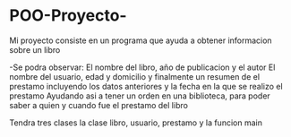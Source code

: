 # POO-Proyecto-
Mi proyecto consiste en un programa que ayuda a obtener informacion sobre un libro

-Se podra observar:
El nombre del libro, año de publicacion y el autor 
El nombre del usuario, edad y domicilio 
y finalmente un resumen de el prestamo incluyendo los datos anteriores y la fecha en la que se realizo el prestamo 
Ayudando asi a tener un orden en una biblioteca, para poder saber a quien y cuando fue el prestamo del libro 

Tendra tres clases la clase libro, usuario, prestamo y la funcion main 
